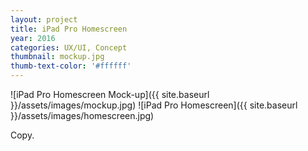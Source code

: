 ```yaml
---
layout: project
title: iPad Pro Homescreen
year: 2016
categories: UX/UI, Concept
thumbnail: mockup.jpg
thumb-text-color: '#ffffff'
---
```


![iPad Pro Homescreen Mock-up]({{ site.baseurl }}/assets/images/mockup.jpg)
![iPad Pro Homescreen]({{ site.baseurl }}/assets/images/homescreen.jpg)

Copy.
